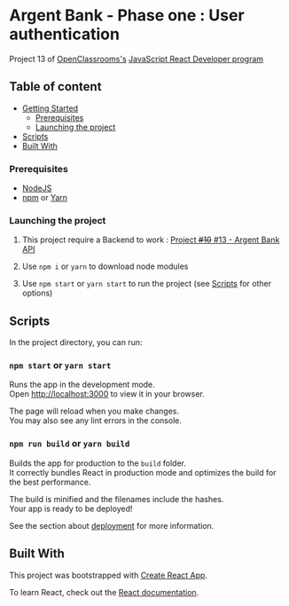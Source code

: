 # Argent Bank - Phase one : User authentication

Project 13 of [OpenClassrooms's](https://openclassrooms.com/) [JavaScript React Developer program](https://openclassrooms.com/en/paths/517-javascript-react-developer)

## Table of content

- [Getting Started](#getting-started)
  - [Prerequisites](#prerequisites)
  - [Launching the project](#launching-the-project)
- [Scripts](#scripts)
- [Built With](#built-With)

### Prerequisites

- [NodeJS](https://nodejs.org)
- [npm](https://www.npmjs.com) or [Yarn](https://yarnpkg.com/)

### Launching the project

1. This project require a Backend to work : [Project ~~#10~~ #13 - Argent Bank API](https://github.com/OpenClassrooms-Student-Center/Project-10-Bank-API)

2. Use `npm i` or `yarn` to download node modules

3. Use `npm start` or `yarn start` to run the project (see [Scripts](#scripts) for other options)

## Scripts

In the project directory, you can run:

### `npm start` or `yarn start`

Runs the app in the development mode.\
Open [http://localhost:3000](http://localhost:3000) to view it in your browser.

The page will reload when you make changes.\
You may also see any lint errors in the console.

### `npm run build` or `yarn build`

Builds the app for production to the `build` folder.\
It correctly bundles React in production mode and optimizes the build for the best performance.

The build is minified and the filenames include the hashes.\
Your app is ready to be deployed!

See the section about [deployment](https://facebook.github.io/create-react-app/docs/deployment) for more information.

## Built With

This project was bootstrapped with [Create React App](https://github.com/facebook/create-react-app).

To learn React, check out the [React documentation](https://reactjs.org/).
